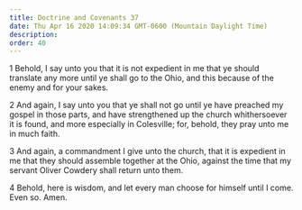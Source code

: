 ```yaml
---
title: Doctrine and Covenants 37
date: Thu Apr 16 2020 14:09:34 GMT-0600 (Mountain Daylight Time)
description: 
order: 40
---
```


<p>
  1 Behold, I say unto you that it is not expedient in me that ye should
  translate any more until ye shall go to the Ohio, and this because of the
  enemy and for your sakes.
</p>
<p>
  2 And again, I say unto you that ye shall not go until ye have preached my
  gospel in those parts, and have strengthened up the church whithersoever it is
  found, and more especially in Colesville; for, behold, they pray unto me in
  much faith.
</p>
<p>
  3 And again, a commandment I give unto the church, that it is expedient in me
  that they should assemble together at the Ohio, against the time that my
  servant Oliver Cowdery shall return unto them.
</p>
<p>
  4 Behold, here is wisdom, and let every man choose for himself until I come.
  Even so. Amen.
</p>
